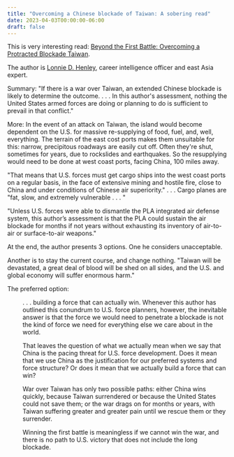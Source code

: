 ```yaml
---
title: "Overcoming a Chinese blockade of Taiwan: A sobering read"
date: 2023-04-03T00:00:00-06:00
draft: false
---
```


This is very interesting read: <a href="/beyond-the-first-battle.pdf">Beyond the First Battle: Overcoming a Protracted Blockade Taiwan</a>.

The author is <a href="https://www.uscc.gov/sites/default/files/2021-02/Lonnie_Henley_bio.pdf" target="blank">Lonnie D. Henley</a>, career intelligence officer and east Asia expert.

Summary: "If there is a war over Taiwan, an extended Chinese blockade is likely to determine the outcome. . . . In this author's assessment, nothing the United States armed forces are doing or planning to do is sufficient to prevail in that conflict."

More: In the event of an attack on Taiwan, the island would become dependent on the U.S. for massive re-supplying of food, fuel, and, well, everything. The terrain of the east cost ports makes them unsuitable for this: narrow, precipitous roadways are easily cut off. Often they're shut, sometimes for years, due to rockslides and earthquakes. So the resupplying would need to be done at west coast ports, facing China, 100 miles away.

"That means that U.S. forces must get cargo ships into the west coast ports on a regular basis, in the face of extensive mining and hostile fire, close to China and under conditions of Chinese air superiority."  . . . Cargo planes are "fat, slow, and extremely vulnerable . . . " 

"Unless U.S. forces were able to dismantle the PLA integrated air defense system, this author’s assessment is that the PLA could sustain the air blockade for months if not years without exhausting its inventory of air-to-air or surface-to-air weapons."

At the end, the author presents 3 options. One he considers unacceptable. 

Another is to stay the current course, and change nothing. "Taiwan will be devastated, a great deal of blood will be shed on all sides, and the U.S. and global economy will suffer enormous harm."

The preferred option: 
<div style="padding-left: 2.5em;"><p>. . . building a force that can actually win. Whenever this author has outlined this conundrum to U.S. force planners, however, the inevitable answer is that the force we would need to penetrate a blockade is not the kind of force we need for everything else we care about in the world.</p></div>

<div style="padding-left: 2.5em;"><p>That leaves the question of what we actually mean when we say that China is the pacing threat for U.S. force development. Does it mean that we use China as the justification for our preferred systems and force structure? Or does it mean that we actually build a force that can win?</p></div>

<div style="padding-left: 2.5em;"><p>War over Taiwan has only two possible paths: either China wins quickly, because Taiwan surrendered or because the United States could not save them; or the war drags on for months or
  years, with Taiwan suffering greater and greater pain until we rescue them or they surrender.</p></div>

<div style="padding-left: 2.5em;"><p>Winning the first battle is meaningless if we cannot win the war, and there is no path to U.S. victory that does not include the long blockade.</p></div>


